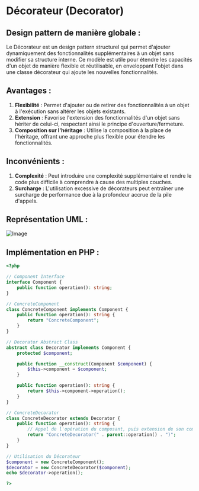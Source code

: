 # Décorateur (Decorator)

## Design pattern de manière globale :
Le Décorateur est un design pattern structurel qui permet d'ajouter dynamiquement des fonctionnalités supplémentaires à un objet sans modifier sa structure interne. Ce modèle est utile pour étendre les capacités d'un objet de manière flexible et réutilisable, en enveloppant l'objet dans une classe décorateur qui ajoute les nouvelles fonctionnalités.

## Avantages :
1. **Flexibilité** : Permet d'ajouter ou de retirer des fonctionnalités à un objet à l'exécution sans altérer les objets existants.
2. **Extension** : Favorise l'extension des fonctionnalités d'un objet sans hériter de celui-ci, respectant ainsi le principe d'ouverture/fermeture.
3. **Composition sur l'héritage** : Utilise la composition à la place de l'héritage, offrant une approche plus flexible pour étendre les fonctionnalités.

## Inconvénients :
1. **Complexité** : Peut introduire une complexité supplémentaire et rendre le code plus difficile à comprendre à cause des multiples couches.
2. **Surcharge** : L'utilisation excessive de décorateurs peut entraîner une surcharge de performance due à la profondeur accrue de la pile d'appels.

## Représentation UML :
![Image](https://cdn.discordapp.com/attachments/884824217110061117/1202932327030988880/image.png?ex=65cf4108&is=65bccc08&hm=fd6368a11a97bd6c6c20ab562133fad5594c635166cf6c8d7156d71dc4d80e91&)

## Implémentation en PHP :
```php
<?php

// Component Interface
interface Component {
    public function operation(): string;
}

// ConcreteComponent
class ConcreteComponent implements Component {
    public function operation(): string {
        return "ConcreteComponent";
    }
}

// Decorator Abstract Class
abstract class Decorator implements Component {
    protected $component;

    public function __construct(Component $component) {
        $this->component = $component;
    }

    public function operation(): string {
        return $this->component->operation();
    }
}

// ConcreteDecorator
class ConcreteDecorator extends Decorator {
    public function operation(): string {
        // Appel de l'opération du composant, puis extension de son comportement
        return "ConcreteDecorator(" . parent::operation() . ")";
    }
}

// Utilisation du Décorateur
$component = new ConcreteComponent();
$decorator = new ConcreteDecorator($component);
echo $decorator->operation();

?>
```
